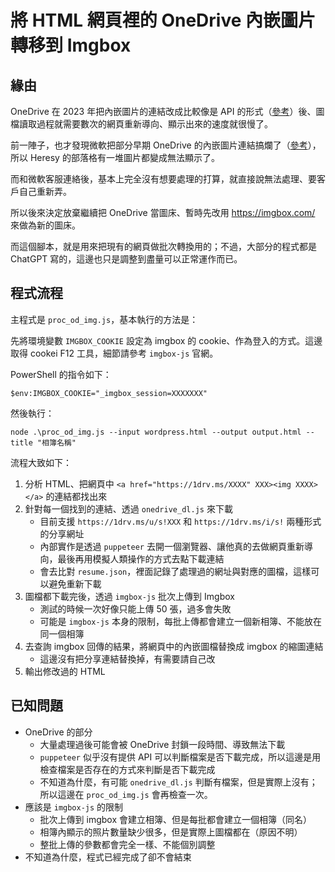 # 將 HTML 網頁裡的 OneDrive 內嵌圖片轉移到 Imgbox

## 緣由

OneDrive 在 2023 年把內嵌圖片的連結改成比較像是 API 的形式（[參考](https://kheresy.wordpress.com/2023/06/30/onedrive-image-embed-link-changed/)）後、圖檔讀取過程就需要數次的網頁重新導向、顯示出來的速度就很慢了。

前一陣子，也才發現微軟把部分早期 OneDrive 的內嵌圖片連結搞爛了（[參考](https://kheresy.wordpress.com/2025/05/11/some-embed-image-of-onedrive-fail/)），所以 Heresy 的部落格有一堆圖片都變成無法顯示了。

而和微軟客服連絡後，基本上完全沒有想要處理的打算，就直接說無法處理、要客戶自己重新弄。

所以後來決定放棄繼續把 OneDrive 當圖床、暫時先改用 https://imgbox.com/ 來做為新的圖床。

而這個腳本，就是用來把現有的網頁做批次轉換用的；不過，大部分的程式都是 ChatGPT 寫的，這邊也只是調整到盡量可以正常運作而已。

## 程式流程

主程式是 `proc_od_img.js`，基本執行的方法是：

先將環境變數 `IMGBOX_COOKIE` 設定為 imgbox 的 cookie、作為登入的方式。這邊取得 cookei  F12 工具，細節請參考 `imgbox-js` 官網。

PowerShell 的指令如下：

```
$env:IMGBOX_COOKIE="_imgbox_session=XXXXXXX"
```

然後執行：

  ```
  node .\proc_od_img.js --input wordpress.html --output output.html --title "相簿名稱"
  ```

流程大致如下：

1. 分析 HTML、把網頁中 `<a href="https://1drv.ms/XXXX" XXX><img XXXX></a>` 的連結都找出來
2. 針對每一個找到的連結、透過 `onedrive_dl.js` 來下載
   - 目前支援 `https://1drv.ms/u/s!XXX` 和 `https://1drv.ms/i/s!` 兩種形式的分享網址
   - 內部實作是透過 `puppeteer` 去開一個瀏覽器、讓他真的去做網頁重新導向，最後再用模擬人類操作的方式去點下載連結
   - 會去比對 `resume.json`，裡面記錄了處理過的網址與對應的圖檔，這樣可以避免重新下載
3. 圖檔都下載完後，透過 `imgbox-js` 批次上傳到 Imgbox
   - 測試的時候一次好像只能上傳 50 張，過多會失敗
   - 可能是 `imgbox-js` 本身的限制，每批上傳都會建立一個新相簿、不能放在同一個相簿
4. 去查詢 imgbox 回傳的結果，將網頁中的內嵌圖檔替換成 imgbox 的縮圖連結
   - 這邊沒有把分享連結替換掉，有需要請自己改
5. 輸出修改過的 HTML

## 已知問題

- OneDrive 的部分
  - 大量處理過後可能會被 OneDrive 封鎖一段時間、導致無法下載
  - `puppeteer` 似乎沒有提供 API 可以判斷檔案是否下載完成，所以這邊是用檢查檔案是否存在的方式來判斷是否下載完成
  - 不知道為什麼，有可能 `onedrive_dl.js` 判斷有檔案，但是實際上沒有；所以這邊在 `proc_od_img.js` 會再檢查一次。
- 應該是 `imgbox-js` 的限制
  - 批次上傳到 imgbox 會建立相簿、但是每批都會建立一個相簿（同名）
  - 相簿內顯示的照片數量缺少很多，但是實際上圖檔都在（原因不明）
  - 整批上傳的參數都會完全一樣、不能個別調整
- 不知道為什麼，程式已經完成了卻不會結束
